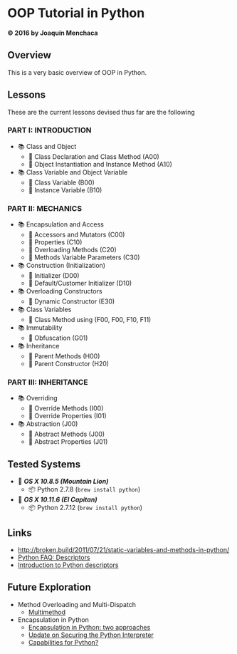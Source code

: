 # **OOP Tutorial in Python**
**© 2016 by Joaquín Menchaca**

## **Overview**

This is a very basic overview of OOP in Python.

## **Lessons**

These are the current lessons devised thus far are the following

### **PART I: INTRODUCTION**

* :books: Class and Object
  * :green_book: Class Declaration and Class Method (A00)
  * :green_book: Object Instantiation and Instance Method (A10)
* :books: Class Variable and Object Variable
  * :green_book: Class Variable (B00)
  * :green_book: Instance Variable (B10)

### **PART II: MECHANICS**

  * :books: Encapsulation and Access
    * :green_book: Accessors and Mutators (C00)
    * :green_book: Properties (C10)
    * :green_book: Overloading Methods (C20)
    * :green_book: Methods Variable Parameters (C30)
  * :books: Construction (Initialization)
     * :green_book: Initializer (D00)
     * :green_book: Default/Customer Initializer (D10)
  * :books: Overloading Constructors
     * :green_book: Dynamic Constructor (E30)
  * :books: Class Variables
     * :green_book: Class Method using (F00, F00, F10, F11)
  * :books: Immutability
     * :green_book: Obfuscation (G01)
  * :books: Inheritance
    * :green_book: Parent Methods (H00)
    * :green_book: Parent Constructor (H20)

### **PART III: INHERITANCE**

  * :books: Overriding
    * :green_book: Override Methods (I00)
    * :green_book: Override Properties (I01)
  * :books: Abstraction (J00)
    * :green_book: Abstract Methods (J00)
    * :green_book: Abstract Properties (J01)

## **Tested Systems**

* :dvd: *__OS X 10.8.5 (Mountain Lion)__*
  * :package: Python 2.7.8 (`brew install python`)
* :dvd: *__OS X 10.11.6 (El Capitan)__*
  * :package: Python 2.7.12 (`brew install python`)

## **Links**

* http://broken.build/2011/07/21/static-variables-and-methods-in-python/
* [Python FAQ: Descriptors](http://eev.ee/blog/2012/05/23/python-faq-descriptors/)
* [Introduction to Python descriptors](http://www.ibm.com/developerworks/library/os-pythondescriptors/)

## **Future Exploration**

* Method Overloading and Multi-Dispatch
  * [Multimethod](https://adambard.com/blog/implementing-multimethods-in-python/)
* Encapsulation in Python
  * [Encapsulation in Python: two approaches](http://lackingrhoticity.blogspot.com/2009/06/encapsulation-in-python-two-approaches.html)
  * [Update on Securing the Python Interpreter](http://tav.espians.com/update-on-securing-the-python-interpreter.html)
  * [Capabilities for Python?](http://neopythonic.blogspot.com/2009/03/capabilities-for-python.html)
